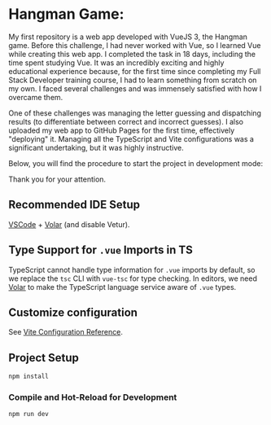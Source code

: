 # Hangman Game:

My first repository is a web app developed with VueJS 3, the Hangman game. Before this challenge, I had never worked with Vue, so I learned Vue while creating this web app. I completed the task in 18 days, including the time spent studying Vue. It was an incredibly exciting and highly educational experience because, for the first time since completing my Full Stack Developer training course, I had to learn something from scratch on my own. I faced several challenges and was immensely satisfied with how I overcame them.

One of these challenges was managing the letter guessing and dispatching results (to differentiate between correct and incorrect guesses). I also uploaded my web app to GitHub Pages for the first time, effectively "deploying" it. Managing all the TypeScript and Vite configurations was a significant undertaking, but it was highly instructive.

Below, you will find the procedure to start the project in development mode:

Thank you for your attention.

## Recommended IDE Setup

[VSCode](https://code.visualstudio.com/) + [Volar](https://marketplace.visualstudio.com/items?itemName=Vue.volar) (and disable Vetur).

## Type Support for `.vue` Imports in TS

TypeScript cannot handle type information for `.vue` imports by default, so we replace the `tsc` CLI with `vue-tsc` for type checking. In editors, we need [Volar](https://marketplace.visualstudio.com/items?itemName=Vue.volar) to make the TypeScript language service aware of `.vue` types.

## Customize configuration

See [Vite Configuration Reference](https://vitejs.dev/config/).

## Project Setup

```sh
npm install
```

### Compile and Hot-Reload for Development

```sh
npm run dev
```
